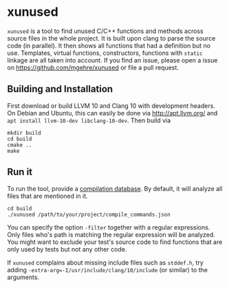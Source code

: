 # xunused
`xunused` is a tool to find unused C/C++ functions and methods across source files in the whole project.
It is built upon clang to parse the source code (in parallel). It then shows all functions that had
a definition but no use. Templates, virtual functions, constructors, functions with `static` linkage are
all taken into account. If you find an issue, please open a issue on https://github.com/mgehre/xunused or file a pull request.

## Building and Installation
First download or build LLVM 10 and Clang 10 with development headers.
On Debian and Ubuntu, this can easily be done via http://apt.llvm.org/ and `apt install llvm-10-dev libclang-10-dev`.
Then build via
```
mkdir build
cd build
cmake ..
make
```

## Run it
To run the tool, provide a [compilation database](https://clang.llvm.org/docs/JSONCompilationDatabase.html).
By default, it will analyze all files that are mentioned in it.
```
cd build
./xunused /path/to/your/project/compile_commands.json
```
You can specify the option `-filter` together with a regular expressions. Only files who's path is matching the regular
expression will be analyzed. You might want to exclude your test's source code to find functions that are only used by tests but not any other code.

If `xunused` complains about missing include files such as `stddef.h`, try adding `-extra-arg=-I/usr/include/clang/10/include` (or similar) to the arguments.
